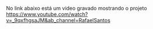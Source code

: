 No link abaixo está um video gravado mostrando o projeto
https://www.youtube.com/watch?v=_9qxfhgsaJM&ab_channel=RafaelSantos
